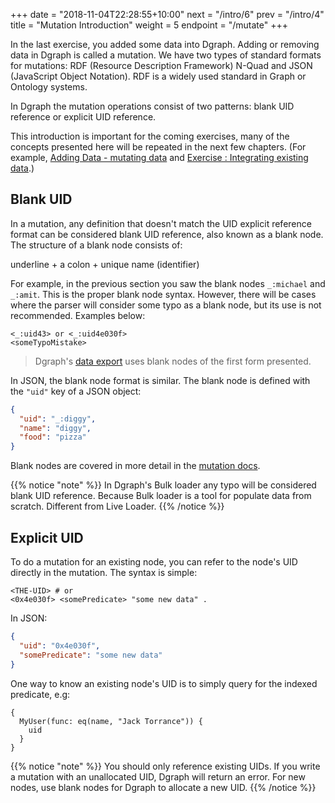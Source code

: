 +++
date = "2018-11-04T22:28:55+10:00"
next = "/intro/6"
prev = "/intro/4"
title = "Mutation Introduction"
weight = 5
endpoint = "/mutate"
+++

In the last exercise, you added some data into Dgraph. Adding or removing data in Dgraph is called a mutation. We have two types of standard formats for mutations: RDF (Resource Description Framework) N-Quad and JSON (JavaScript Object Notation). RDF is a widely used standard in Graph or Ontology systems.

In Dgraph the mutation operations consist of two patterns: blank UID reference or explicit UID reference.

This introduction is important for the coming exercises, many of the concepts presented here will be repeated in the next few chapters. (For example, [Adding Data - mutating data](https://tour.dgraph.io/schema/2/) and [Exercise : Integrating existing data](https://tour.dgraph.io/schema/6/).)

## Blank UID

In a mutation, any definition that doesn't match the UID explicit reference format can be considered blank UID reference, also known as a blank node. The structure of a blank node consists of:

underline + a colon + unique name (identifier)

For example, in the previous section you saw the blank nodes `_:michael` and `_:amit`. This is the proper blank node syntax. However, there will be cases where the parser will consider some typo as a blank node, but its use is not recommended. Examples below:

```
<_:uid43> or <_:uid4e030f>
<someTypoMistake>
```

> Dgraph's [data export](https://docs.dgraph.io/deploy/#export-database) uses blank nodes of the first form presented.

In JSON, the blank node format is similar. The blank node is defined with the `"uid"` key of a JSON object:

```JSON
{
  "uid": "_:diggy",
  "name": "diggy",
  "food": "pizza"
}
```

Blank nodes are covered in more detail in the [mutation docs](https://docs.dgraph.io/mutations/#blank-nodes-and-uid).

{{% notice "note" %}}
In Dgraph's Bulk loader any typo will be considered blank UID reference. Because Bulk loader is a tool for populate data from scratch. Different from Live Loader.
{{% /notice %}}

## Explicit UID

To do a mutation for an existing node, you can refer to the node's UID directly in the mutation. The syntax is simple:

```
<THE-UID> # or 
<0x4e030f> <somePredicate> "some new data" .
```

In JSON:

```JSON
{
  "uid": "0x4e030f",
  "somePredicate": "some new data"
}
```

One way to know an existing node's UID is to simply query for the indexed predicate, e.g:

```
{
  MyUser(func: eq(name, "Jack Torrance")) {
    uid
  }
}
```

{{% notice "note" %}}
You should only reference existing UIDs. If you write a mutation with an unallocated UID, Dgraph will return an error. For new nodes, use blank nodes for Dgraph to allocate a new UID.
{{% /notice %}}
